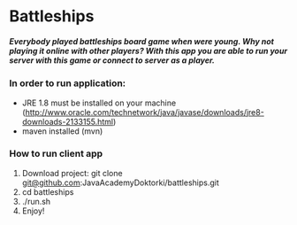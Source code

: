 # Battleships
##### Everybody played battleships board game when were young. Why not playing it online with other players? With this app you are able to run your server with this game or connect to server as a player.


### In order to run application:
* JRE 1.8 must be installed on your machine (http://www.oracle.com/technetwork/java/javase/downloads/jre8-downloads-2133155.html)
* maven installed (mvn)

### How to run client app 
1. Download project: git clone git@github.com:JavaAcademyDoktorki/battleships.git
2. cd battleships
3. ./run.sh
3. Enjoy!
